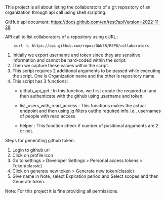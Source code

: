 This project is all about listing the collaborators of a git repository of an organization through api call using shell scripting.

GitHub api document: https://docs.github.com/en/rest?apiVersion=2022-11-28

API call to list collaborators of a repository using cURL : 

        curl -L https://api.github.com/repos/OWNER/REPO/collaborators

1) Initially we export username and token since they are sensitive information and cannot be hard-coded within the script.
2) Then we capture these values within the script.
3) This script requires 2 additional arguments to be passed while executing the script. One is Organization name and the other is repository name.
4) This script has 3 functions:
    * github_api_get : In this function, we first create the required url and then authenticate with the  github using username and token.
        
    * list_users_with_read_access : This functions makes the actual endpoint and then using jq filters outthe required info.i.e., usernames of people with read access.
        
    * helper : This function check if number of positional arguments are 2 or not.

Steps for generating github token:
1) Login to github url
2) Click on profile icon
3) Go to settings > Developer Settings > Personal access tokens > Token(classic)
4) Click on generate new token > Generate new token(classic)
5) Give name in Note, select Expiration period and Select scopes and then Generate token.

Note: For this project it is fine providing all permissions.


